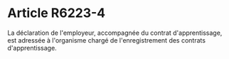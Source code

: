 # Article R6223-4

La déclaration de l'employeur, accompagnée du contrat d'apprentissage, est adressée à l'organisme chargé de l'enregistrement des contrats d'apprentissage.
